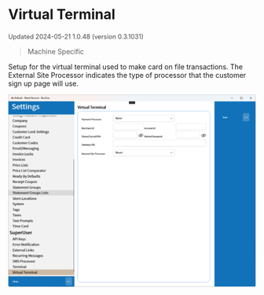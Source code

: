 # Virtual Terminal
<span style="font-size:.8rem;opacity:.8">Updated 2024-05-21 1.0.48 (version 0.3.1031)</span>

> Machine Specific

Setup for the virtual terminal used to make card on file transactions. The External Site Processor indicates the type of processor that the customer sign up page will use.

![Virtual Terminal](../../../.attachments/Documentation/VirtualTerminal.png "Virtual Terminal")